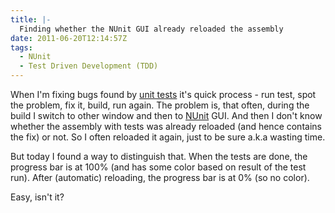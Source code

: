 ```yaml
---
title: |-
  Finding whether the NUnit GUI already reloaded the assembly
date: 2011-06-20T12:14:57Z
tags:
  - NUnit
  - Test Driven Development (TDD)
---
```

When I'm fixing bugs found by [unit tests][1] it's quick process - run test, spot the problem, fix it, build, run again. The problem is, that often, during the build I switch to other window and then to [NUnit][2] GUI. And then I don't know whether the assembly with tests was already reloaded (and hence contains the fix) or not. So I often reloaded it again, just to be sure a.k.a wasting time.

But today I found a way to distinguish that. When the tests are done, the progress bar is at 100% (and has some color based on result of the test run). After (automatic) reloading, the progress bar is at 0% (so no color).

Easy, isn't it?

[1]: http://en.wikipedia.org/wiki/Unit_testing
[2]: http://www.nunit.org/